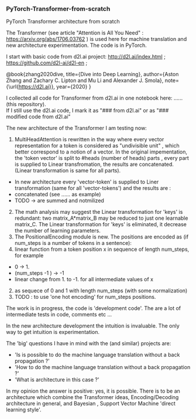 ### PyTorch-Transformer-from-scratch
PyTorch Transformer architecture from scratch

The Transformer (see article "Attention is All You Need" : https://arxiv.org/abs/1706.03762 ) is used here for machine 
translation and new architecture experimentation. The code is in PyTorch.

I start with basic code from d2l.ai project: http://d2l.ai/index.html ; https://github.com/d2l-ai/d2l-en ;   

@book{zhang2020dive,
    title={Dive into Deep Learning},
    author={Aston Zhang and Zachary C. Lipton and Mu Li and Alexander J. Smola},
    note={\url{https://d2l.ai}},
    year={2020}
}

I collected all code for Transformer from d2l.ai in one notebook here: ......  (this repository).  
If I still use the d2l.ai code, I mark it as "\### from d2l.ai" or as "\### modified code from d2l.ai"

The new architecture of the Transformer I am testing now: 

1. MultiHeadAttention is rewritten in the way where every vector representation for a token is considered as "undivisible unit" , which better correspond to a notion of a vector. In the original impementation, the 'token vector' is split to #heads (number of heads) parts , every part is supplied to Linear transfromation, the results are concatenated. (Linear transformation is same for all parts). 

- In new architecture every 'vector-token' is supplied to Liner transformation (same for all 'vector-tokens') and the results are : 
- concatenated (see ...... as example) 
- TODO  -> are summed and notmilized   

2. The math analysis may suggest the Linear transformation for 'keys' is redundant: two matrix_A\*matrix_B may be reduced to just one learnable matrix_C. The Linear transformation for 'keys' is eliminated, it decrease the number of learning parameters. 
3. The PositionalEncoding module is new. The positions are encoded as (if num_steps is a number of tokens in a sentence): 
 1. linear function from a token position x in sequence of length num_steps, for example 
 - 0 ->  1.
 - (num_steps -1 ) -> -1 
 - linear change from 1. to -1. for all intermediate values of x
 2. as sequece of 0 and 1 with length num_steps (with some normalization)
 3. TODO : to use 'one hot encoding' for num_steps positions. 

 The work is in progress, the code is 'development code'. The are a lot of intermediate tests in code, comments etc ... 

 In the new architecture development the intuition is invaluable. The only way to get intuition is experimentation. 

The 'big' questions I have in mind with the (and similar) projects are: 
- 'Is is possible to do the machine language translation without a back propagation ?'
- 'How to do the machine language translation without a back propagation ?' 
- 'What is architecture in this case ?' 

In my opinion the answer is positive: yes, it is possible. There is to be an architecture which combine the Transformer ideas, Encoding/Decoding architecture in general,  and Bayesian , Support Vector Machine 'direct learning style'.

